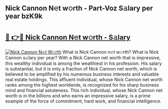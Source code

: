 ## Nick Cannon N𝚎t w𝚘rth - Part-Voz S𝚊lary per year bzK9k

# <h2><a href="http://gc2g0f.nevu.top/?p=Nick+Cannon">🔗 👉🔴 Nick Cannon N𝚎t w𝚘rth - S𝚊lary</a></h2>

[![Nick Cannon N𝚎t W𝚘rth](https://i.imgur.com/Oavwk0R.jpeg)](http://gc2g0f.nevu.top/?p=Nick+Cannon)
What is Nick Cannon n𝚎t w𝚘rth? What is Nick Cannon s𝚊lary per year?
With a Nick Cannon net worth that is impressive, this wealthy individual is among the wealthiest in his profession. His salary is substantial, but it is only a fraction of Nick Cannon net worth, which is believed to be amplified by his numerous business interests and valuable real estate holdings. This affluent individual, whose Nick Cannon net worth ranks among the highest worldwide, is recognized for his sharp business mind and financial astuteness. This rich individual, whose Nick Cannon net worth is in the billions and who earns an impressive salary, is a prime example of the force of commitment, hard work, and financial intelligence.

